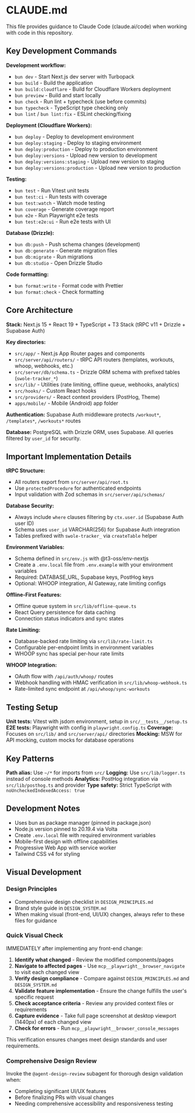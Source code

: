 # CLAUDE.md

This file provides guidance to Claude Code (claude.ai/code) when working with code in this repository.

## Key Development Commands

**Development workflow:**
- `bun dev` - Start Next.js dev server with Turbopack
- `bun build` - Build the application
- `bun build:cloudflare` - Build for Cloudflare Workers deployment
- `bun preview` - Build and start locally
- `bun check` - Run lint + typecheck (use before commits)
- `bun typecheck` - TypeScript type checking only
- `bun lint` / `bun lint:fix` - ESLint checking/fixing

**Deployment (Cloudflare Workers):**
- `bun deploy` - Deploy to development environment
- `bun deploy:staging` - Deploy to staging environment
- `bun deploy:production` - Deploy to production environment
- `bun deploy:versions` - Upload new version to development
- `bun deploy:versions:staging` - Upload new version to staging
- `bun deploy:versions:production` - Upload new version to production

**Testing:**
- `bun test` - Run Vitest unit tests
- `bun test:ci` - Run tests with coverage
- `bun test:watch` - Watch mode testing
- `bun coverage` - Generate coverage report
- `bun e2e` - Run Playwright e2e tests
- `bun test:e2e:ui` - Run e2e tests with UI

**Database (Drizzle):**
- `bun db:push` - Push schema changes (development)
- `bun db:generate` - Generate migration files
- `bun db:migrate` - Run migrations
- `bun db:studio` - Open Drizzle Studio

**Code formatting:**
- `bun format:write` - Format code with Prettier
- `bun format:check` - Check formatting

## Core Architecture

**Stack:** Next.js 15 + React 19 + TypeScript + T3 Stack (tRPC v11 + Drizzle + Supabase Auth)

**Key directories:**
- `src/app/` - Next.js App Router pages and components
- `src/server/api/routers/` - tRPC API routers (templates, workouts, whoop, webhooks, etc.)
- `src/server/db/schema.ts` - Drizzle ORM schema with prefixed tables (`swole-tracker_*`)
- `src/lib/` - Utilities (rate limiting, offline queue, webhooks, analytics)
- `src/hooks/` - Custom React hooks
- `src/providers/` - React context providers (PostHog, Theme)
- `apps/mobile/` - Mobile (Android) app folder

**Authentication:** Supabase Auth middleware protects `/workout*`, `/templates*`, `/workouts*` routes

**Database:** PostgreSQL with Drizzle ORM, uses Supabase. All queries filtered by `user_id` for security.

## Important Implementation Details

**tRPC Structure:**
- All routers export from `src/server/api/root.ts` 
- Use `protectedProcedure` for authenticated endpoints
- Input validation with Zod schemas in `src/server/api/schemas/`

**Database Security:**
- Always include `where` clauses filtering by `ctx.user.id` (Supabase Auth user ID)
- Schema uses `user_id` VARCHAR(256) for Supabase Auth integration
- Tables prefixed with `swole-tracker_` via `createTable` helper

**Environment Variables:**
- Schema defined in `src/env.js` with @t3-oss/env-nextjs
- Create a `.env.local` file from `.env.example` with your environment variables
- Required: DATABASE_URL, Supabase keys, PostHog keys
- Optional: WHOOP integration, AI Gateway, rate limiting configs

**Offline-First Features:**
- Offline queue system in `src/lib/offline-queue.ts`
- React Query persistence for data caching
- Connection status indicators and sync states

**Rate Limiting:**
- Database-backed rate limiting via `src/lib/rate-limit.ts`
- Configurable per-endpoint limits in environment variables
- WHOOP sync has special per-hour rate limits

**WHOOP Integration:**
- OAuth flow with `/api/auth/whoop/` routes
- Webhook handling with HMAC verification in `src/lib/whoop-webhook.ts`
- Rate-limited sync endpoint at `/api/whoop/sync-workouts`

## Testing Setup

**Unit tests:** Vitest with jsdom environment, setup in `src/__tests__/setup.ts`
**E2E tests:** Playwright with config in `playwright.config.ts`
**Coverage:** Focuses on `src/lib/` and `src/server/api/` directories
**Mocking:** MSW for API mocking, custom mocks for database operations

## Key Patterns

**Path alias:** Use `~/*` for imports from `src/`
**Logging:** Use `src/lib/logger.ts` instead of console methods
**Analytics:** PostHog integration via `src/lib/posthog.ts` and provider
**Type safety:** Strict TypeScript with `noUncheckedIndexedAccess: true`

## Development Notes

- Uses bun as package manager (pinned in package.json)
- Node.js version pinned to 20.19.4 via Volta
- Create `.env.local` file with required environment variables
- Mobile-first design with offline capabilities
- Progressive Web App with service worker
- Tailwind CSS v4 for styling

## Visual Development

### Design Principles
- Comprehensive design checklist in `DESIGN_PRINCIPLES.md`
- Brand style guide in `DESIGN_SYSTEM.md`
- When making visual (front-end, UI/UX) changes, always refer to these files for guidance

### Quick Visual Check
IMMEDIATELY after implementing any front-end change:
1. **Identify what changed** - Review the modified components/pages
2. **Navigate to affected pages** - Use `mcp__playwright__browser_navigate` to visit each changed view
3. **Verify design compliance** - Compare against `DESIGN_PRINCIPLES.md` and `DESIGN_SYSTEM.md`
4. **Validate feature implementation** - Ensure the change fulfills the user's specific request
5. **Check acceptance criteria** - Review any provided context files or requirements
6. **Capture evidence** - Take full page screenshot at desktop viewport (1440px) of each changed view
7. **Check for errors** - Run `mcp__playwright__browser_console_messages`

This verification ensures changes meet design standards and user requirements.

### Comprehensive Design Review
Invoke the `@agent-design-review` subagent for thorough design validation when:
- Completing significant UI/UX features
- Before finalizing PRs with visual changes
- Needing comprehensive accessibility and responsiveness testing
